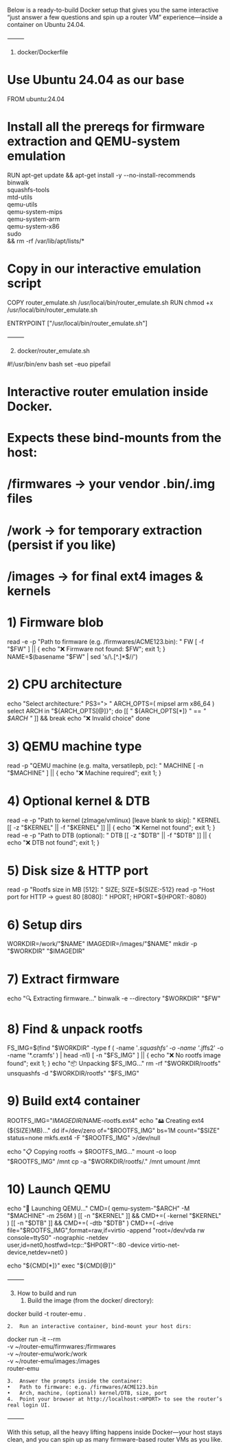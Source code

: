 Below is a ready-to-build Docker setup that gives you the same interactive “just answer a few questions and spin up a router VM” experience—inside a container on Ubuntu 24.04.

⸻

1) docker/Dockerfile

# Use Ubuntu 24.04 as our base
FROM ubuntu:24.04

# Install all the prereqs for firmware extraction and QEMU-system emulation
RUN apt-get update && apt-get install -y --no-install-recommends \
    binwalk \
    squashfs-tools \
    mtd-utils \
    qemu-utils \
    qemu-system-mips \
    qemu-system-arm \
    qemu-system-x86 \
    sudo \
 && rm -rf /var/lib/apt/lists/*

# Copy in our interactive emulation script
COPY router_emulate.sh /usr/local/bin/router_emulate.sh
RUN chmod +x /usr/local/bin/router_emulate.sh

ENTRYPOINT ["/usr/local/bin/router_emulate.sh"]


⸻

2) docker/router_emulate.sh

#!/usr/bin/env bash
set -euo pipefail

#
# Interactive router emulation inside Docker.
# Expects these bind-mounts from the host:
#   /firmwares → your vendor .bin/.img files
#   /work      → for temporary extraction (persist if you like)
#   /images    → for final ext4 images & kernels
#

# 1) Firmware blob
read -e -p "Path to firmware (e.g. /firmwares/ACME123.bin): " FW
[ -f "$FW" ] || { echo "❌ Firmware not found: $FW"; exit 1; }
NAME=$(basename "$FW" | sed 's/\.[^.]*$//')

# 2) CPU architecture
echo "Select architecture:"
PS3="> "
ARCH_OPTS=( mipsel arm x86_64 )
select ARCH in "${ARCH_OPTS[@]}"; do
  [[ " ${ARCH_OPTS[*]} " == *" $ARCH "* ]] && break
  echo "❌ Invalid choice"
done

# 3) QEMU machine type
read -p "QEMU machine (e.g. malta, versatilepb, pc): " MACHINE
[ -n "$MACHINE" ] || { echo "❌ Machine required"; exit 1; }

# 4) Optional kernel & DTB
read -e -p "Path to kernel (zImage/vmlinux) [leave blank to skip]: " KERNEL
[[ -z "$KERNEL" || -f "$KERNEL" ]] || { echo "❌ Kernel not found"; exit 1; }
read -e -p "Path to DTB (optional): " DTB
[[ -z "$DTB" || -f "$DTB" ]] || { echo "❌ DTB not found"; exit 1; }

# 5) Disk size & HTTP port
read -p "Rootfs size in MB [512]: " SIZE; SIZE=${SIZE:-512}
read -p "Host port for HTTP → guest 80 [8080]: " HPORT; HPORT=${HPORT:-8080}

# 6) Setup dirs
WORKDIR=/work/"$NAME"
IMAGEDIR=/images/"$NAME"
mkdir -p "$WORKDIR" "$IMAGEDIR"

# 7) Extract firmware
echo "🔍 Extracting firmware..."
binwalk -e --directory "$WORKDIR" "$FW"

# 8) Find & unpack rootfs
FS_IMG=$(find "$WORKDIR" -type f \( -name '*.squashfs' -o -name '*.jffs2' -o -name '*.cramfs' \) | head -n1)
[ -n "$FS_IMG" ] || { echo "❌ No rootfs image found"; exit 1; }
echo "📦 Unpacking $FS_IMG..."
rm -rf "$WORKDIR/rootfs"
unsquashfs -d "$WORKDIR/rootfs" "$FS_IMG"

# 9) Build ext4 container
ROOTFS_IMG="$IMAGEDIR/$NAME-rootfs.ext4"
echo "🖴 Creating ext4 (${SIZE}MB)..."
dd if=/dev/zero of="$ROOTFS_IMG" bs=1M count="$SIZE" status=none
mkfs.ext4 -F "$ROOTFS_IMG" >/dev/null

echo "📋 Copying rootfs → $ROOTFS_IMG..."
mount -o loop "$ROOTFS_IMG" /mnt
cp -a "$WORKDIR/rootfs/." /mnt
umount /mnt

# 10) Launch QEMU
echo "🚀 Launching QEMU..."
CMD=( qemu-system-"$ARCH" -M "$MACHINE" -m 256M )
[[ -n "$KERNEL" ]] && CMD+=( -kernel "$KERNEL" )
[[ -n "$DTB"    ]] && CMD+=( -dtb    "$DTB"    )
CMD+=(
  -drive file="$ROOTFS_IMG",format=raw,if=virtio
  -append "root=/dev/vda rw console=ttyS0"
  -nographic
  -netdev user,id=net0,hostfwd=tcp::"$HPORT"-:80
  -device virtio-net-device,netdev=net0
)

echo "${CMD[*]}"
exec "${CMD[@]}"


⸻

3) How to build and run
	1.	Build the image (from the docker/ directory):

docker build -t router-emu .


	2.	Run an interactive container, bind-mount your host dirs:

docker run -it --rm \
  -v ~/router-emu/firmwares:/firmwares \
  -v ~/router-emu/work:/work \
  -v ~/router-emu/images:/images \
  router-emu


	3.	Answer the prompts inside the container:
	•	Path to firmware: e.g. /firmwares/ACME123.bin
	•	Arch, machine, (optional) kernel/DTB, size, port
	4.	Point your browser at http://localhost:<HPORT> to see the router’s real login UI.

⸻

With this setup, all the heavy lifting happens inside Docker—your host stays clean, and you can spin up as many firmware-based router VMs as you like.